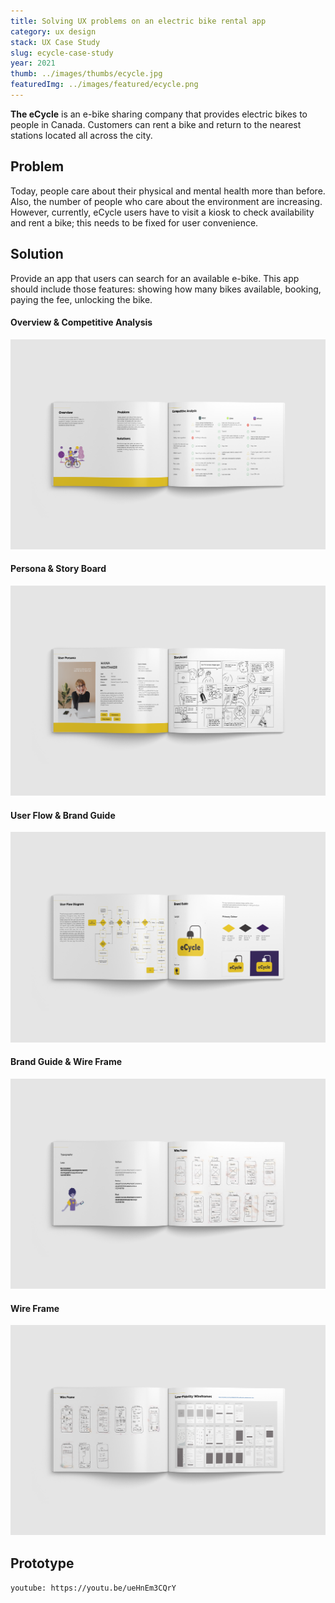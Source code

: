 ```yaml
---
title: Solving UX problems on an electric bike rental app
category: ux design
stack: UX Case Study
slug: ecycle-case-study
year: 2021
thumb: ../images/thumbs/ecycle.jpg
featuredImg: ../images/featured/ecycle.png
---
```


**The eCycle** is an e-bike sharing company that provides electric bikes to people in Canada. Customers can rent a bike and return to the nearest stations located all across the city.

## Problem

Today, people care about their physical and mental health more than before. Also, the number of people who care about the environment are increasing. However, currently, eCycle users have to visit a kiosk to check availability and rent a bike; this needs to be fixed for user convenience.

## Solution

Provide an app that users can search for an available e-bike. This app should include those features: showing how many bikes available, booking, paying the fee, unlocking the bike.

#### Overview & Competitive Analysis

![Image of screen](../images/featured/ecycle6.png)

#### Persona & Story Board

![Image of screen](../images/featured/ecycle2.png)

#### User Flow & Brand Guide

![Image of screen](../images/featured/ecycle3.png)

#### Brand Guide & Wire Frame

![Image of screen](../images/featured/ecycle4.png)

#### Wire Frame

![Image of screen](../images/featured/ecycle5.png)

## Prototype

`youtube: https://youtu.be/ueHnEm3CQrY`
